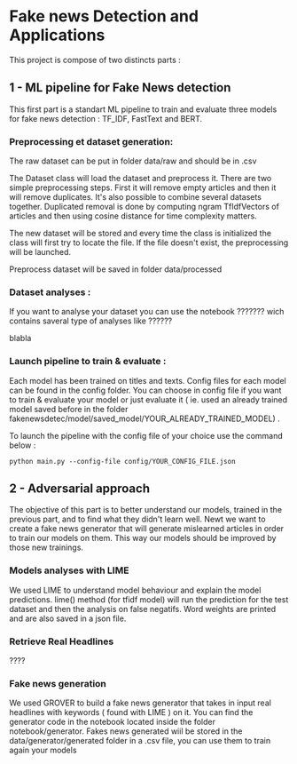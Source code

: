 # Fake news Detection and Applications

This project is compose of two distincts parts : 

## 1 - ML pipeline for Fake News detection 

This first part is a standart ML pipeline to train and evaluate three models for fake news detection : TF_IDF, FastText and BERT. 

### Preprocessing et dataset generation:

The raw dataset can be put in folder data/raw and should be in .csv

The Dataset class will load the dataset and preprocess it. There are two simple preprocessing steps. First it will remove empty articles and then it will remove duplicates. It's also possible to  combine several datasets together. Duplicated removal is done by computing ngram TfIdfVectors of articles and then using cosine distance for time complexity matters.

The new dataset will be stored and every time the class is initialized the class will first try to locate the file. If the file doesn't exist, the preprocessing will be launched.

Preprocess dataset will be saved in folder data/processed

### Dataset analyses :

If you want to analyse your dataset you can use the notebook ??????? wich contains saveral type of analyses like ??????

blabla

### Launch pipeline to train & evaluate :

Each model has been trained on titles and texts. Config files for each model can be found in the config folder. You can choose in config file if you want to train & evaluate your model or just evaluate it ( ie. used an already trained model saved before in the folder fakenewsdetec/model/saved_model/YOUR_ALREADY_TRAINED_MODEL) .

To launch the pipeline with the config file of your choice use the command below :

`python main.py --config-file config/YOUR_CONFIG_FILE.json`

## 2 - Adversarial approach

The objective of this part is to better understand our models, trained in the previous part, and to find what they didn't learn well.
Newt we want to create a fake news generator that will generate mislearned articles in order to train our models on them.
This way our models should be improved by those new trainings.

### Models analyses with LIME

We used LIME to understand model behaviour and explain the model predictions. lime() method (for tfidf model) will run the prediction for the test dataset and then the analysis on false negatifs. Word weights are printed and are also saved in a json file.

### Retrieve Real Headlines 

????

### Fake news generation

We used GROVER to build a fake news generator that takes in input real headlines with keywords ( found with LIME ) on it. You can find the generator code in the notebook located inside the folder notebook/generator. Fakes news generated wiil be stored in the data/generator/generated folder in a .csv file, you can use them to train again your models
